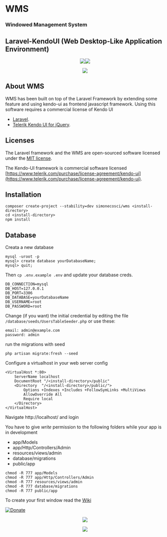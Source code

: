 # WMS 
### Windowed Management System
## Laravel-KendoUI (Web Desktop-Like Application Environment)
<p align="center"><img src="https://laravel.com/assets/img/components/logo-laravel.svg"><img src="https://telerikhelper.files.wordpress.com/2015/03/kendoui.png?w=440"></p>
<p align="center"><img src="http://www.simonecosci.com/storage/app/media/SS-1.jpg"></p>

## About WMS

WMS has been built on top of the Laravel Framework by extending some feature and using kendo-ui as frontend javascript framework.
Using this software requires a commercial license of Kendo UI

- [Laravel](https://laravel.com/docs/5.6).
- [Telerik Kendo UI for jQuery](https://www.progress.com/kendo-ui).


## Licenses

The Laravel framework and the WMS are open-sourced software licensed under the [MIT license](https://opensource.org/licenses/MIT).

The Kendo-UI framework is commercial software licensed [https://www.telerik.com/purchase/license-agreement/kendo-ui](https://www.telerik.com/purchase/license-agreement/kendo-ui).

## Installation

```
composer create-project --stability=dev simonecosci/wms <install-directory>
cd <install-directory>
npm install
```
## Database
Creata a new database
```
mysql -uroot -p
mysql> create database yourDatabaseName;
mysql> quit;
```

Then `cp .env.example .env` and update your database creds.
```
DB_CONNECTION=mysql
DB_HOST=127.0.0.1
DB_PORT=3306
DB_DATABASE=yourDatabaseName
DB_USERNAME=root
DB_PASSWORD=root
```

Change (if you want) the initial credential by editing the file `/database/seeds/UsersTableSeeder.php` or use these:

```
email: admin@example.com
password: admin
```

run the migrations with seed
```
php artisan migrate:fresh --seed
```

Configure a virtualhost in your web server config
```
<VirtualHost *:80>
	ServerName localhost
	DocumentRoot "/<install-directory>/public"
	<Directory  "/<install-directory>/public/">
		Options +Indexes +Includes +FollowSymLinks +MultiViews
		AllowOverride All
		Require local
	</Directory>
</VirtualHost>
```

Navigate http://localhost/ and login

You have to give *write* permission to the following folders while your app is in development 
- app/Models
- app/Http/Controllers/Admin
- resources/views/admin
- database/migrations
- public/app
```
chmod -R 777 app/Models
chmod -R 777 app/Http/Controllers/Admin
chmod -R 777 resources/views/admin
chmod -R 777 database/migrations
chmod -R 777 public/app
```


To create your first window read the [Wiki](https://github.com/simonecosci/wms/wiki)

[![Donate](https://img.shields.io/badge/Donate-PayPal-green.svg)](simone.cosci@gmail.com)
<p align="center"><img src="http://www.simonecosci.com/storage/app/media/SS-2.jpg"></p>
<p align="center"><img src="http://www.simonecosci.com/storage/app/media/SS-3.jpg"></p>
